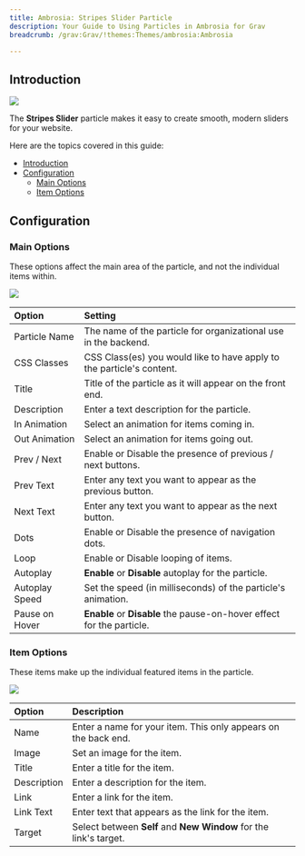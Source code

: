 ```yaml
---
title: Ambrosia: Stripes Slider Particle
description: Your Guide to Using Particles in Ambrosia for Grav
breadcrumb: /grav:Grav/!themes:Themes/ambrosia:Ambrosia

---
```


## Introduction

![](assets/particle_stripesslider1.jpeg)

The **Stripes Slider** particle makes it easy to create smooth, modern sliders for your website.

Here are the topics covered in this guide:

- [Introduction](#introduction)
- [Configuration](#configuration)
  - [Main Options](#main-options)
  - [Item Options](#item-options)

## Configuration

### Main Options 

These options affect the main area of the particle, and not the individual items within.

![](assets/particle_stripesslider2.jpeg)

| Option         | Setting                                                               |
| :------------- | :-------------------------------------------------------------------- |
| Particle Name  | The name of the particle for organizational use in the backend.       |
| CSS Classes    | CSS Class(es) you would like to have apply to the particle's content. |
| Title          | Title of the particle as it will appear on the front end.             |
| Description    | Enter a text description for the particle.                            |
| In Animation   | Select an animation for items coming in.                              |
| Out Animation  | Select an animation for items going out.                              |
| Prev / Next    | Enable or Disable the presence of previous / next buttons.            |
| Prev Text      | Enter any text you want to appear as the previous button.             |
| Next Text      | Enter any text you want to appear as the next button.                 |
| Dots           | Enable or Disable the presence of navigation dots.                    |
| Loop           | Enable or Disable looping of items.                                   |
| Autoplay       | **Enable** or **Disable** autoplay for the particle.                  |
| Autoplay Speed | Set the speed (in milliseconds) of the particle's animation.          |
| Pause on Hover | **Enable** or **Disable** the pause-on-hover effect for the particle. |

### Item Options

These items make up the individual featured items in the particle.

![](assets/particle_stripesslider3.jpeg)

| Option      | Description                                                       |
| :---------- | :---------------------------------------------------------------- |
| Name        | Enter a name for your item. This only appears on the back end.    |
| Image       | Set an image for the item.                                        |
| Title       | Enter a title for the item.                                       |
| Description | Enter a description for the item.                                 |
| Link        | Enter a link for the item.                                        |
| Link Text   | Enter text that appears as the link for the item.                 |
| Target      | Select between **Self** and **New Window** for the link's target. |

